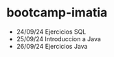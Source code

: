 # bootcamp-imatia

- 24/09/24 Ejercicios SQL
- 25/09/24 Introduccion a Java
- 26/09/24 Ejercicios Java
